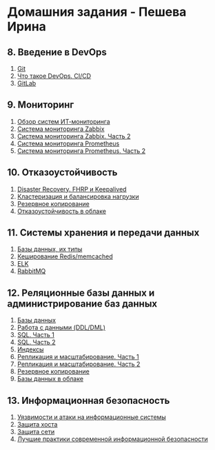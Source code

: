 # Домашния задания - Пешева Ирина

## 8. Введение в DevOps

1. [Git](homework/08.01-Git/README.md)
2. [Что такое DevOps. CI/CD](homework/08.02-CICD/README.md)
3. [GitLab](homework/08.03-GitLab/README.md)

## 9. Мониторинг

1. [Обзор систем ИТ-мониторинга](homework/09.01-MonitoringOverview/README.md)
2. [Система мониторинга Zabbix](homework/09.02-Zabbix-1/README.md)
3. [Система мониторинга Zabbix. Часть 2](homework/09.03-Zabbix-2/README.md)
4. [Система мониторинга Prometheus](homework/09.04-Prometheus/README.md)
5. [Система мониторинга Prometheus. Часть 2](homework/09.05-Prometheus-2/README.md)

## 10. Отказоустойчивость

1. [Disaster Recovery. FHRP и Keepalived](homework/10.01-FHRPAndKeepalived/README.md)
2. [Кластеризация и балансировка нагрузки](homework/10.02-ClusteringAndLoadBalancing/README.md)
3. [Резервное копирование](homework/10.03-Backup/README.md)
4. [Отказоустойчивость в облаке](homework/10.04-CloudResilience/README.md)

## 11. Системы хранения и передачи данных

1. [Базы данных, их типы](homework/11.01-TypesOfDatabases/README.md)
2. [Кеширование Redis/memcached](homework/11.02-CachingWithMemcachedAndRedis/README.md)
3. [ELK](homework/11.03-ELK/README.md)
4. [RabbitMQ](homework/11.04-RabbitMQ/README.md)

## 12. Реляционные базы данных и администрирование баз данных

1. [Базы данных]()
2. [Работа с данными (DDL/DML)]()
3. [SQL. Часть 1]()
4. [SQL. Часть 2]()
5. [Индексы]()
6. [Репликация и масштабирование. Часть 1]()
7. [Репликация и масштабирование. Часть 2]()
8. [Резервное копирование]()
9. [Базы данных в облаке]()

## 13. Информационная безопасность

1. [Уязвимости и атаки на информационные системы]()
2. [Защита хоста]()
3. [Защита сети]()
4. [Лучшие практики современной информационной безопасности]()